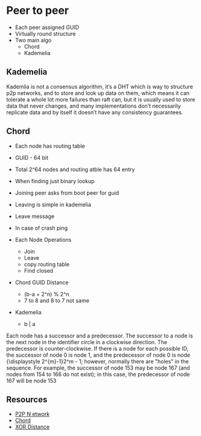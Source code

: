 # Peer to peer

- Each peer assigned GUID
- Virtually round structure
- Two main algo
    - Chord
    - Kademelia

## Kademelia
Kademlia is not a consensus algorithm, it’s a DHT which is way to structure p2p networks, and to store and look up data on them, which means it can tolerate a whole lot more failures than raft can, but it is usually used to store data that never changes, and many implementations don’t necessarily replicate data and by itself it doesn’t have any consistency guarantees.

## Chord
- Each node has routing table
- GUID - 64 bit
- Total 2^64 nodes and routing atble has 64 entry
- When finding just binary lookup
- Joining peer asks from boot peer for guid
- Leaving is simple in kademelia
- Leave message
- In case of crash ping

- Each Node Operations
    - Join
    - Leave
    - copy routing table
    - Find closed

- Chord GUID Distance
    - (b-a + 2^n) % 2^n
    - 7 to 8 and 8 to 7 not same

- Kademelia
    - b | a

Each node has a successor and a predecessor. The successor to a node is the next node in the identifier circle in a clockwise direction. The predecessor is counter-clockwise. If there is a node for each possible ID, the successor of node 0 is node 1, and the predecessor of node 0 is node {\displaystyle 2^{m}-1}2^m - 1; however, normally there are "holes" in the sequence. For example, the successor of node 153 may be node 167 (and nodes from 154 to 166 do not exist); in this case, the predecessor of node 167 will be node 153

## Resources
- [P2P N etwork](https://www.youtube.com/watch?v=kXyVqk3EbwE)
- [Chord](https://en.wikipedia.org/wiki/Chord_(peer-to-peer))
- [XOR Distance](https://www.youtube.com/watch?v=w9UObz8o8lY)